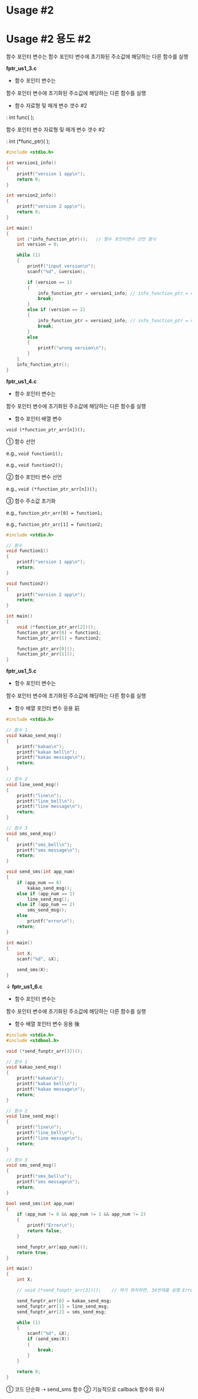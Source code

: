 # Usage #2

# **Usage #2 용도 #2**

함수 포인터 변수는
함수 포인터 변수에 초기화된 주소값에 해당하는 다른 함수를 실행

**fptr\_us1\_3.c**
*   함수 포인터 변수는

함수 포인터 변수에 초기화된 주소값에 해당하는 다른 함수를 실행

*   함수 자료형 및 매개 변수 갯수 #2

: int func( );

함수 포인터 변수 자료형 및 매개 변수 갯수 #2

: int (\*func\_ptr)( );

```cpp
#include <stdio.h>

int version1_info()
{
    printf("version 1 app\n");
    return 0;
}

int version2_info()
{
    printf("version 2 app\n");
    return 0;
}

int main()
{
    int (*info_function_ptr)();   // 함수 포인터변수 선언 형식
    int version = 0;

    while (1)
    {
        printf("input version\n");
        scanf("%d", &version);

        if (version == 1)
        {
            info_function_ptr = version1_info; // info_function_ptr = version1_info
            break;
        }
        else if (version == 2)
        {
            info_function_ptr = version2_info; // info_function_ptr = version2_info
            break;
        }
        else
        {
            printf("wrong version\n");
        }
    }
    info_function_ptr();
}


```

**fptr\_us1\_4.c**
*   함수 포인터 변수는

함수 포인터 변수에 초기화된 주소값에 해당하는 다른 함수를 실행

*   함수 포인터 배열 변수

`void (*function_ptr_arr[n])();`

① 함수 선언

e.g., `void function1();`

e.g., `void function2();`

② 함수 포인터 변수 선언

e.g., `void (*function_ptr_arr[n])();`

③ 함수 주소값 초기화

e.g., `function_ptr_arr[0] = function1;`

e.g., `function_ptr_arr[1] = function2;`

```cpp
#include <stdio.h>

// 함수
void function1()
{
    printf("version 1 app\n");
    return;
}

void function2()
{
    printf("version 2 app\n");
    return;
}

int main()
{
    void (*function_ptr_arr[2])();
    function_ptr_arr[0] = function1;
    function_ptr_arr[1] = function2;

    function_ptr_arr[0]();
    function_ptr_arr[1]();
}


```

**fptr\_us1\_5.c**
*   함수 포인터 변수는

함수 포인터 변수에 초기화된 주소값에 해당하는 다른 함수를 실행

*   함수 배열 포인터 변수 응용 前

```cpp
#include <stdio.h>

// 함수 1
void kakao_send_msg()
{
    printf("kakao\n");
    printf("kakao bell\n");
    printf("kakao message\n");
    return;
}

// 함수 2
void line_send_msg()
{
    printf("line\n");
    printf("line_bell\n");
    printf("line message\n");
    return;
}

// 함수 3
void sms_send_msg()
{
    printf("sms_bell\n");
    printf("sms message\n");
    return;
}

void send_sms(int app_num)
{
    if (app_num == 0)
        kakao_send_msg();
    else if (app_num == 1)
        line_send_msg();
    else if (app_num == 2)
        sms_send_msg();
    else
        printf("error\n");
    return;
}

int main()
{
    int X;
    scanf("%d", &X);

    send_sms(X);
}


```

↓
**fptr\_us1\_6.c**
*   함수 포인터 변수는

함수 포인터 변수에 초기화된 주소값에 해당하는 다른 함수를 실행

*   함수 배열 포인터 변수 응용 後

```cpp
#include <stdio.h>
#include <stdbool.h>

void (*send_funptr_arr[3])();

// 함수 1
void kakao_send_msg()
{
    printf("kakao\n");
    printf("kakao bell\n");
    printf("kakao message\n");
    return;
}

// 함수 2
void line_send_msg()
{
    printf("line\n");
    printf("line_bell\n");
    printf("line message\n");
    return;
}

// 함수 3
void sms_send_msg()
{
    printf("sms_bell\n");
    printf("sms message\n");
    return;
}

bool send_sms(int app_num)
{
    if (app_num != 0 && app_num != 1 && app_num != 2)
    {
        printf("Error\n");
        return false;
    }

    send_funptr_arr[app_num]();
    return true;
}

int main()
{
    int X;

    // void (*send_funptr_arr[3])();    // 여기 위치하면, 34번재줄 실행 Error

    send_funptr_arr[0] = kakao_send_msg;
    send_funptr_arr[1] = line_send_msg;
    send_funptr_arr[2] = sms_send_msg;

    while (1)
    {
        scanf("%d", &X);
        if (send_sms(X))
        {
            break;
        }
    }
    
    return 0;
}


```

① 코드 단순화 ➝ send\_sms 함수
② 기능적으로 callback 함수와 유사